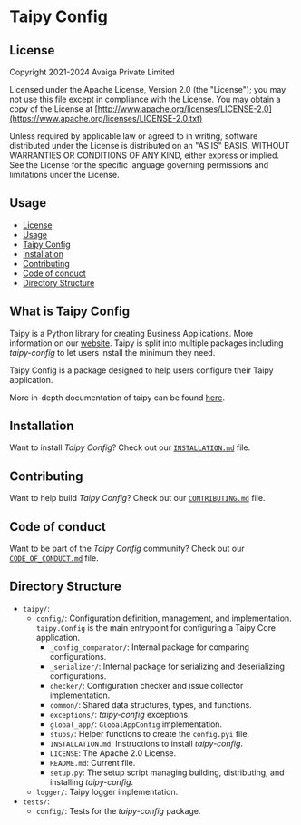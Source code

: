 # Taipy Config

## License
Copyright 2021-2024 Avaiga Private Limited

Licensed under the Apache License, Version 2.0 (the "License"); you may not use this file except in compliance with
the License. You may obtain a copy of the License at
[http://www.apache.org/licenses/LICENSE-2.0](https://www.apache.org/licenses/LICENSE-2.0.txt)

Unless required by applicable law or agreed to in writing, software distributed under the License is distributed on
an "AS IS" BASIS, WITHOUT WARRANTIES OR CONDITIONS OF ANY KIND, either express or implied. See the License for the
specific language governing permissions and limitations under the License.

## Usage
- [License](#license)
- [Usage](#usage)
- [Taipy Config](#what-is-taipy-config)
- [Installation](#installation)
- [Contributing](#contributing)
- [Code of conduct](#code-of-conduct)
- [Directory Structure](#directory-structure)

## What is Taipy Config

Taipy is a Python library for creating Business Applications. More information on our
[website](https://www.taipy.io). Taipy is split into multiple packages including *taipy-config* to let users
install the minimum they need.

Taipy Config is a package designed to help users configure their Taipy application.

More in-depth documentation of taipy can be found [here](https://docs.taipy.io).

## Installation

Want to install *Taipy Config*? Check out our [`INSTALLATION.md`](INSTALLATION.md) file.

## Contributing

Want to help build *Taipy Config*? Check out our [`CONTRIBUTING.md`](../../CONTRIBUTING.md) file.

## Code of conduct

Want to be part of the *Taipy Config* community? Check out our [`CODE_OF_CONDUCT.md`](../../CODE_OF_CONDUCT.md) file.

## Directory Structure

- `taipy/`:
  - `config/`: Configuration definition, management, and implementation. `taipy.Config` is the main entrypoint for configuring a Taipy Core application.
    - `_config_comparator/`: Internal package for comparing configurations.
    - `_serializer/`: Internal package for serializing and deserializing configurations.
    - `checker/`: Configuration checker and issue collector implementation.
    - `common/`: Shared data structures, types, and functions.
    - `exceptions/`: *taipy-config* exceptions.
    - `global_app/`: `GlobalAppConfig` implementation.
    - `stubs/`: Helper functions to create the `config.pyi` file.
    - `INSTALLATION.md`: Instructions to install *taipy-config*.
    - `LICENSE`: The Apache 2.0 License.
    - `README.md`: Current file.
    - `setup.py`: The setup script managing building, distributing, and installing *taipy-config*.
  - `logger/`: Taipy logger implementation.
- `tests/`:
  - `config/`: Tests for the *taipy-config* package.
